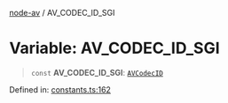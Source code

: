 [node-av](../globals.md) / AV\_CODEC\_ID\_SGI

# Variable: AV\_CODEC\_ID\_SGI

> `const` **AV\_CODEC\_ID\_SGI**: [`AVCodecID`](../type-aliases/AVCodecID.md)

Defined in: [constants.ts:162](https://github.com/seydx/av/blob/f8631fc881b394300b1479f511d55cf1c370a87f/src/constants/constants.ts#L162)

